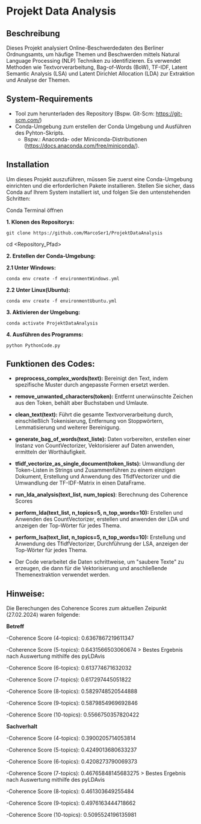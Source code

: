 # Projekt Data Analysis

## Beschreibung
Dieses Projekt analysiert Online-Beschwerdedaten des Berliner Ordnungsamts, um häufige Themen und Beschwerden mittels Natural Language Processing (NLP) Techniken zu identifizieren. Es verwendet Methoden wie Textvorverarbeitung, Bag-of-Words (BoW), TF-IDF, Latent Semantic Analysis (LSA) und Latent Dirichlet Allocation (LDA) zur Extraktion und Analyse der Themen.

## System-Requirements
- Tool zum herunterladen des Repository (Bspw. Git-Scm: https://git-scm.com/)
- Conda-Umgebung zum erstellen der Conda Umgebung und Ausführen des Pyhton-Skripts.
  - Bspw.: Anaconda- oder Miniconda-Distributionen (https://docs.anaconda.com/free/miniconda/).

## Installation
Um dieses Projekt auszuführen, müssen Sie zuerst eine Conda-Umgebung einrichten und die erforderlichen Pakete installieren. Stellen Sie sicher, dass Conda auf Ihrem System installiert ist, und folgen Sie den untenstehenden Schritten:

Conda Terminal öffnen

**1. Klonen des Repositorys:**
```
git clone https://github.com/MarcoSer1/ProjektDataAnalysis
```
cd <Repository_Pfad>

**2. Erstellen der Conda-Umgebung:**

**2.1 Unter Windows:**
```
conda env create -f environmentWindows.yml
```
**2.2 Unter Linux(Ubuntu):**
```
conda env create -f environmentUbuntu.yml
```
**3. Aktivieren der Umgebung:**
```
conda activate ProjektDataAnalysis
```
**4. Ausführen des Programms:**
```
python PythonCode.py
```
## Funktionen des Codes:

- **preprocess_complex_words(text):** Bereinigt den Text, indem spezifische Muster durch angepasste Formen ersetzt werden.

- **remove_unwanted_characters(token):** Entfernt unerwünschte Zeichen aus den Token, behält aber Buchstaben und Umlaute.

- **clean_text(text):** Führt die gesamte Textvorverarbeitung durch, einschließlich Tokenisierung, Entfernung von Stoppwörtern, Lemmatisierung und weiterer Bereinigung.

- **generate_bag_of_words(text_liste):** Daten vorbereiten, erstellen einer Instanz von CountVectorizer, Vektorisierer auf Daten anwenden, ermitteln der Worthäufigkeit.

- **tfidf_vectorize_as_single_document(token_lists):** Umwandlung der Token-Listen in Strings und Zusammenführen zu einem einzigen Dokument, Erstellung und Anwendung des TfidfVectorizer und die Umwandlung der TF-IDF-Matrix in einen DataFrame.

- **run_lda_analysis(text_list, num_topics)**: Berechnung des Coherence Scores

- **perform_lda(text_list, n_topics=5, n_top_words=10):** Erstellen und Anwenden des CountVectorizer, erstellen und anwenden der LDA und anzeigen der Top-Wörter für jedes Thema.

- **perform_lsa(text_list, n_topics=5, n_top_words=10):** Erstellung und Anwendung des TfidfVectorizer, Durchführung der LSA, anzeigen der Top-Wörter für jedes Thema.

- Der Code verarbeitet die Daten schrittweise, um "saubere Texte" zu erzeugen, die dann für die Vektorisierung und anschließende Themenextraktion verwendet werden.

## Hinweise:

Die Berechungen des Coherence Scores zum aktuellen Zeipunkt (27.02.2024) waren folgende:

**Betreff**

-Coherence Score (4-topics):  0.6367867219611347

-Coherence Score (5-topics):  0.6431566503060674 > Bestes Ergebnis nach Auswertung mithilfe des pyLDAvis

-Coherence Score (6-topics):  0.613774671632032

-Coherence Score (7-topics):  0.617297445051822

-Coherence Score (8-topics):  0.5829748520544888

-Coherence Score (9-topics):  0.5879854969692846

-Coherence Score (10-topics):  0.5566750357820422

**Sachverhalt**

-Coherence Score (4-topics):  0.3900205714053814

-Coherence Score (5-topics):  0.4249013680633237

-Coherence Score (6-topics):  0.4208273790069373

-Coherence Score (7-topics):  0.46765848145683275 > Bestes Ergebnis nach Auswertung mithilfe des pyLDAvis

-Coherence Score (8-topics):  0.461303649255484

-Coherence Score (9-topics):  0.4976163444718662

-Coherence Score (10-topics):  0.5095524196135981


